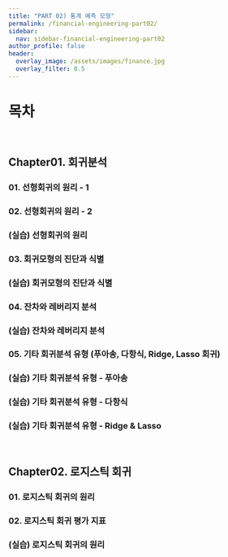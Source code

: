 ```yaml
---
title: "PART 02) 통계 예측 모형"
permalink: /financial-engineering-part02/
sidebar:
  nav: sidebar-financial-engineering-part02
author_profile: false
header:
  overlay_image: /assets/images/finance.jpg
  overlay_filter: 0.5
---
```

# 목차

<br>

## Chapter01. 회귀분석

### 01. 선형회귀의 원리 - 1

### 02. 선형회귀의 원리 - 2

### (실습) 선형회귀의 원리

### 03. 회귀모형의 진단과 식별

### (실습) 회귀모형의 진단과 식별

### 04. 잔차와 레버리지 분석

### (실습) 잔차와 레버리지 분석

### 05. 기타 회귀분석 유형 (푸아송, 다항식, Ridge, Lasso 회귀)

### (실습) 기타 회귀분석 유형 - 푸아송

### (실습) 기타 회귀분석 유형 - 다항식

### (실습) 기타 회귀분석 유형 - Ridge & Lasso

<br>

## Chapter02. 로지스틱 회귀

### 01. 로지스틱 회귀의 원리

### 02. 로지스틱 회귀 평가 지표

### (실습) 로지스틱 회귀의 원리
